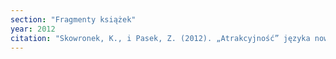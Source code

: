 ```yaml
---
section: "Fragmenty książek"
year: 2012
citation: "Skowronek, K., i Pasek, Z. (2012). „Atrakcyjność” języka nowych ruchów religijnych z perspektywy językoznawczo-kulturoznawczej. W A. Markowski i R. Pawelec (red.), Oblicza polszczyzny (s. 94-111). Warszawa: Narodowe Centrum Kultury."
---
```

